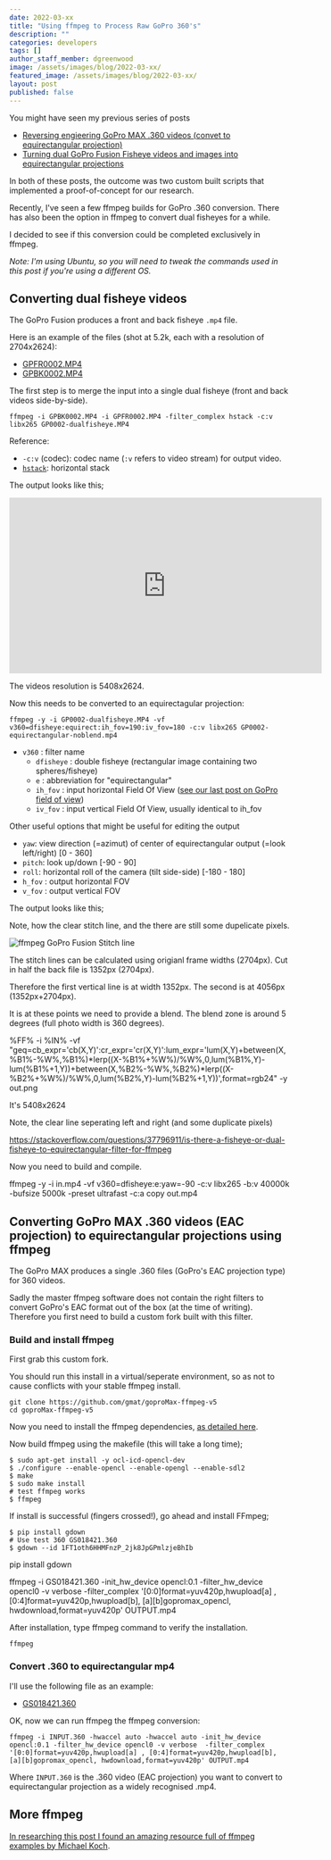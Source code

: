 ```yaml
---
date: 2022-03-xx
title: "Using ffmpeg to Process Raw GoPro 360's"
description: ""
categories: developers
tags: []
author_staff_member: dgreenwood
image: /assets/images/blog/2022-03-xx/
featured_image: /assets/images/blog/2022-03-xx/
layout: post
published: false
---
```



You might have seen my previous series of posts

* [Reversing engieering GoPro MAX .360 videos (convet to equirectangular projection)](/blog/2021/reverse-engineering-gopro-360-file-format-part-1)
* [Turning dual GoPro Fusion Fisheye videos and images into equirectangular projections](/blog/2021/gopro-fusion-fisheye-stitching-part-1)

In both of these posts, the outcome was two custom built scripts that implemented a proof-of-concept for our research.

Recently, I've seen a few ffmpeg builds for GoPro .360 conversion. There has also been the option in ffmpeg to convert dual fisheyes for a while.

I decided to see if this conversion could be completed exclusively in ffmpeg.

_Note: I'm using Ubuntu, so you will need to tweak the commands used in this post if you're using a different OS._






## Converting dual fisheye videos

The GoPro Fusion produces a front and back fisheye `.mp4` file.

Here is an example of the files (shot at 5.2k, each with a resolution of 2704x2624):

* [GPFR0002.MP4](https://drive.google.com/file/d/1bbyvicY2b_KkSf-0MaKISwyR4fHr5Aqf/view?usp=sharing)
* [GPBK0002.MP4](https://drive.google.com/file/d/1bZQyCc0ci7bnXahlJxppf1E08nQC023C/view?usp=sharing)


The first step is to merge the input into a single dual fisheye (front and back videos side-by-side).

```shell
ffmpeg -i GPBK0002.MP4 -i GPFR0002.MP4 -filter_complex hstack -c:v libx265 GP0002-dualfisheye.MP4
```

Reference: 

* `-c:v` (codec): codec name (`:v` refers to video stream) for output video.
* [`hstack`](https://ffmpeg.org/ffmpeg-filters.html#hstack): horizontal stack

The output looks like this;

<iframe width="560" height="315" src="https://www.youtube-nocookie.com/embed/tXOiW1bAWqY" title="YouTube video player" frameborder="0" allow="accelerometer; autoplay; clipboard-write; encrypted-media; gyroscope; picture-in-picture" allowfullscreen></iframe>

The videos resolution is 5408x2624.

Now this needs to be converted to an equirectagular projection:

```shell
ffmpeg -y -i GP0002-dualfisheye.MP4 -vf v360=dfisheye:equirect:ih_fov=190:iv_fov=180 -c:v libx265 GP0002-equirectangular-noblend.mp4
```



* `v360` : filter name
	* `dfisheye` : double fisheye (rectangular image containing two spheres/fisheye)
	* `e` : abbreviation for "equirectangular"
	* `ih_fov` : input horizontal Field Of View ([see our last post on GoPro field of view](/blog/2021/gopro-fusion-fisheye-stitching-part-4))
	* `iv_fov` : input vertical Field Of View, usually identical to ih_fov

Other useful options that might be useful for editing the output

* `yaw`: view direction (=azimut) of center of equirectangular output (=look left/right) [0 - 360]
* `pitch`: look up/down [-90 - 90]
* `roll`: horizontal roll of the camera (tilt side-side) [-180 - 180]
* `h_fov` : output horizontal FOV
* `v_fov` : output vertical FOV



The output looks like this;



Note, how the clear stitch line, and the there are still some dupelicate pixels.

<img class="img-fluid" src="/assets/images/blog/2022-02-11/ffmpeg-gopro-fusion-stitch-line.png" alt="ffmpeg GoPro Fusion Stitch line" title="ffmpeg GoPro Fusion Stitch line" />

The stitch lines can be calculated using origianl frame widths (2704px). Cut in half the back file is 1352px (2704px).

Therefore the first vertical line is at width 1352px. The second is at 4056px (1352px+2704px).

It is at these points we need to provide a blend. The blend zone is around 5 degrees (full photo width is 360 degrees).











%FF% -i %IN% -vf "geq=cb_expr='cb(X,Y)':cr_expr='cr(X,Y)':lum_expr='lum(X,Y)+between(X,%B1%-%W%,%B1%)*lerp((X-%B1%+%W%)/%W%,0,lum(%B1%,Y)-lum(%B1%+1,Y))+between(X,%B2%-%W%,%B2%)*lerp((X-%B2%+%W%)/%W%,0,lum(%B2%,Y)-lum(%B2%+1,Y))',format=rgb24" -y out.png

It's 5408x2624


Note, the clear line seperating left and right (and some duplicate pixels)








https://stackoverflow.com/questions/37796911/is-there-a-fisheye-or-dual-fisheye-to-equirectangular-filter-for-ffmpeg

Now you need to build and compile.



ffmpeg -y -i in.mp4 -vf v360=dfisheye:e:yaw=-90 -c:v libx265 -b:v 40000k -bufsize 5000k -preset ultrafast -c:a copy out.mp4


## Converting GoPro MAX .360 videos (EAC projection) to equirectangular projections using ffmpeg

The GoPro MAX produces a single .360 files (GoPro's EAC projection type) for 360 videos.

Sadly the master ffmpeg software does not contain the right filters to convert GoPro's EAC format out of the box (at the time of writing). Therefore you first need to build a custom fork built with this filter.

### Build and install ffmpeg

First grab this custom fork. 

You should run this install in a virtual/seperate environment, so as not to cause conflicts with your stable ffmpeg install.


```shell
git clone https://github.com/gmat/goproMax-ffmpeg-v5
cd goproMax-ffmpeg-v5
```

Now you need to install the ffmpeg dependencies, [as detailed here](https://trac.ffmpeg.org/wiki/CompilationGuide/Ubuntu).


Now build ffmpeg using the makefile (this will take a long time);

```shell
$ sudo apt-get install -y ocl-icd-opencl-dev
$ ./configure --enable-opencl --enable-opengl --enable-sdl2
$ make
$ sudo make install
# test ffmpeg works
$ ffmpeg
```

If install is successful (fingers crossed!), go ahead and install FFmpeg;

```shell
$ pip install gdown
# Use test 360 GS018421.360
$ gdown --id 1FT1oth6HHMFnzP_2jk8JpGPmlzjeBhIb
```

pip install gdown



ffmpeg -i GS018421.360 -init_hw_device opencl:0.1 -filter_hw_device opencl0 -v verbose -filter_complex '[0:0]format=yuv420p,hwupload[a] , [0:4]format=yuv420p,hwupload[b], [a][b]gopromax_opencl, hwdownload,format=yuv420p' OUTPUT.mp4



After installation, type ffmpeg command to verify the installation.

```
ffmpeg
```

### Convert .360 to equirectangular mp4

I'll use the following file as an example:

* [GS018421.360](https://drive.google.com/file/d/1FT1oth6HHMFnzP_2jk8JpGPmlzjeBhIb/view?usp=sharing)

OK, now we can run ffmpeg the ffmpeg conversion:

```shell
ffmpeg -i INPUT.360 -hwaccel auto -hwaccel auto -init_hw_device opencl:0.1 -filter_hw_device opencl0 -v verbose  -filter_complex '[0:0]format=yuv420p,hwupload[a] , [0:4]format=yuv420p,hwupload[b], [a][b]gopromax_opencl, hwdownload,format=yuv420p' OUTPUT.mp4
```

Where `INPUT.360` is the .360 video (EAC projection) you want to convert to equirectangular projection as a widely recognised .mp4.

## More ffmpeg

[In researching this post I found an amazing resource full of ffmpeg examples by Michael Koch](http://www.astro-electronic.de/FFmpeg_Book.pdf).
